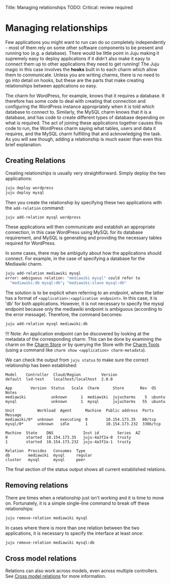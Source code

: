 Title: Managing relationships
TODO:  Critical: review required

# Managing relationships

Few applications you might want to run can do so completely independently - most of
them rely on some other software components to be present and running too (e.g.
a database). There would be little point in Juju making it supremely easy to
deploy applications if it didn't also make it easy to connect them up to other
applications they need to get running! The Juju magic in this case involves the
**hooks** built in to each charm which allow them to communicate. Unless you
are writing charms, there is no need to go into detail on hooks, but these are
the parts that make creating relationships between applications so easy.

The charm for WordPress, for example, knows that it requires a database. It
therefore has some code to deal with creating that connection and configuring
the WordPress instance appropriately when it is told which database to connect
to. Similarly, the MySQL charm knows that it is a database, and has code to
create different types of database depending on what is required. The act of
joining these applications together causes this code to run, the WordPress charm
saying what tables, users and data it requires, and the MySQL charm fulfilling
that and acknowledging the task. As you will see though, adding a relationship
is much easier than even this brief explanation.


## Creating Relations

Creating relationships is usually very straightforward. Simply deploy the two
applications:

```bash
juju deploy wordpress
juju deploy mysql
```

Then you create the relationship by specifying these two applications with the
`add-relation` command:

```bash
juju add-relation mysql wordpress
```

These applications will then communicate and establish an appropriate
connection, in this case WordPress using MySQL for its database
requirement, and MySQL is generating and providing the necessary tables required
for WordPress.

In some cases, there may be ambiguity about how the applications should connect.
For example, in the case of specifying a database for the Mediawiki charm.

```bash
juju add-relation mediawiki mysql
error: ambiguous relation: "mediawiki mysql" could refer to
  "mediawiki:db mysql:db"; "mediawiki:slave mysql:db"
```

The solution is to be explicit when referring to an *endpoint*, where the
latter has a format of `<application>:<application endpoint>`. In this case, it
is 'db' for both applications. However, it is not necessary to specify the
mysql endpoint because only the mediawiki endpoint is ambiguous (according to
the error message). Therefore, the command becomes:

```bash
juju add-relation mysql mediawiki:db
```

!!! Note:
    An application endpoint can be discovered by looking at the metadata of the
    corresponding charm. This can be done by examining the charm on the
    [Charm Store][charm-store] or by querying the Store with the
    [Charm Tools][charm-tools] (using a command like
    `charm show <application> charm-metadata`).

We can check the output from `juju status` to make sure the correct relationship
has been established:

<!-- JUJUVERSION: 2.0.0-xenial-amd64 -->
<!-- JUJUCOMMAND: juju status -->
```no-highlight
Model    Controller  Cloud/Region         Version
default  lxd-test    localhost/localhost  2.0.0

App        Version  Status   Scale  Charm      Store       Rev  OS      Notes
mediawiki           unknown      1  mediawiki  jujucharms    5  ubuntu
mysql               unknown      1  mysql      jujucharms   55  ubuntu

Unit          Workload  Agent      Machine  Public address  Ports     Message
mediawiki/0*  unknown   executing  0        10.154.173.35   80/tcp
mysql/0*      unknown   idle       1        10.154.173.232  3306/tcp

Machine  State    DNS             Inst id        Series  AZ
0        started  10.154.173.35   juju-4a3f2a-0  trusty
1        started  10.154.173.232  juju-4a3f2a-1  trusty

Relation  Provides   Consumes  Type
db        mediawiki  mysql     regular
cluster   mysql      mysql     peer

```
The final section of the status output shows all current established relations.

## Removing relations

There are times when a relationship just isn't working and it is time to move
on. Fortunately, it is a simple single-line command to break off these
relationships:

```bash
juju remove-relation mediawiki mysql
```

In cases where there is more than one relation between the two applications, it
is necessary to specify the interface at least once:

```bash
juju remove-relation mediawiki mysql:db
```

## Cross model relations

Relations can also work across models, even across multiple controllers. See
[Cross model relations][models-cmr] for more information.


<!-- LINKS -->

[models-cmr]: ./models-cmr.html
[charm-tools]: ./tools-charm-tools.html
[charm-store]:  https://jujucharms.com

